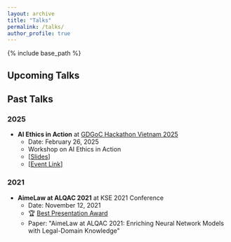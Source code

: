 ```yaml
---
layout: archive
title: "Talks"
permalink: /talks/
author_profile: true
---
```


{% include base_path %}

## Upcoming Talks

## Past Talks 

### 2025
- **AI Ethics in Action** at [GDGoC Hackathon Vietnam 2025](https://gdg.community.dev/gdg-on-campus-hanoi-university-of-science-technology-hanoi-vietnam/)
  - Date: February 26, 2025
  - Workshop on AI Ethics in Action
  - [[Slides](https://docs.google.com/presentation/d/1crw76KZrzS01gOH5TiQ2OWcs0GAp3OcX_tY7AiaJoqg/edit?usp=sharing)]
  - [[Event Link](https://www.facebook.com/share/p/1BVKW3smS5/)]

### 2021
- **AimeLaw at ALQAC 2021** at KSE 2021 Conference
  - Date: November 12, 2021
  - 🏆 [Best Presentation Award](/files/KSE2021_Best_Presentation_13.pdf)
  - Paper: "AimeLaw at ALQAC 2021: Enriching Neural Network Models with Legal-Domain Knowledge" 
